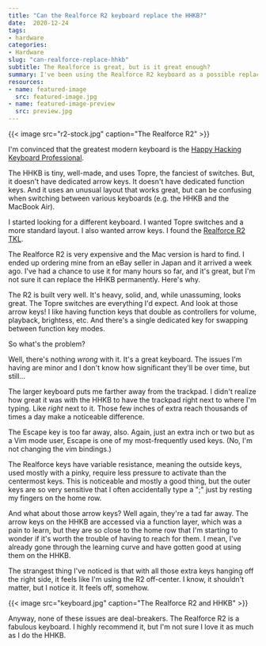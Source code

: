 ```yaml
---
title: "Can the Realforce R2 keyboard replace the HHKB?"
date:  2020-12-24
tags:
- hardware
categories:
- Hardware
slug: "can-realforce-replace-hhkb"
subtitle: The Realforce is great, but is it great enough?
summary: I've been using the Realforce R2 keyboard as a possible replacement for my beloved HHKB. Will it stick?
resources:
- name: featured-image
  src: featured-image.jpg
- name: featured-image-preview
  src: preview.jpg
---
```


{{< image src="r2-stock.jpg" caption="The Realforce R2" >}}

I'm convinced that the greatest modern keyboard is the [Happy Hacking Keyboard Professional](https://happyhackingkb.com).

The HHKB is tiny, well-made, and uses Topre, the fanciest of switches. But, it doesn't have dedicated arrow keys. It doesn't have dedicated function keys. And it uses an unusual layout that works great, but can be confusing when switching between various keyboards (e.g. the HHKB and the MacBook Air).

I started looking for a different keyboard. I wanted Topre switches and a more standard layout. I also wanted arrow keys. I found the [Realforce R2 TKL](https://www.realforce.co.jp/en/products/R2TL-USVM-WH/).

The Realforce R2 is very expensive and the Mac version is hard to find. I ended up ordering mine from an eBay seller in Japan and it arrived a week ago. I've had a chance to use it for many hours so far, and it's great, but I'm not sure it can replace the HHKB permanently. Here's why.

The R2 is built very well. It's heavy, solid, and, while unassuming, looks great. The Topre switches are everything I'd expect. And look at those arrow keys! I like having function keys that double as controllers for volume, playback, brightess, etc. And there's a single dedicated key for swapping between function key modes.

So what's the problem?

Well, there's nothing _wrong_ with it. It's a great keyboard. The issues I'm having are minor and I don't know how significant they'll be over time, but still...

The larger keyboard puts me farther away from the trackpad. I didn't realize how great it was with the HHKB to have the trackpad right next to where I'm typing. Like _right_ next to it. Those few inches of extra reach thousands of times a day make a noticeable difference.

The Escape key is too far away, also. Again, just an extra inch or two but as a Vim mode user, Escape is one of my most-frequently used keys. (No, I'm not changing the vim bindings.)

The Realforce keys have variable resistance, meaning the outside keys, used mostly with a pinky, require less pressure to activate than the centermost keys. This is noticeable and mostly a good thing, but the outer keys are so very sensitive that I often accidentally type a ";" just by resting my fingers on the home row.

And what about those arrow keys? Well again, they're a tad far away. The arrow keys on the HHKB are accessed via a function layer, which was a pain to learn, but they are so close to the home row that I'm starting to wonder if it's worth the trouble of having to reach for them. I mean, I've already gone through the learning curve and have gotten good at using them on the HHKB.

The strangest thing I've noticed is that with all those extra keys hanging off the right side, it feels like I'm using the R2 off-center. I know, it shouldn't matter, but I notice it. It feels off, somehow.

{{< image src="keyboard.jpg" caption="The Realforce R2 and HHKB" >}}

Anyway, none of these issues are deal-breakers. The Realforce R2 is a fabulous keyboard. I highly recommend it, but I'm not sure I love it as much as I do the HHKB.
